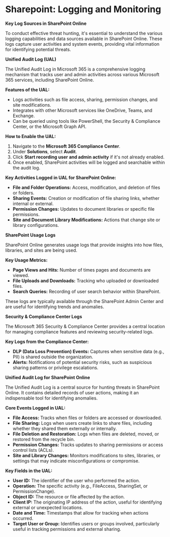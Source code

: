 # Sharepoint: Logging and Monitoring

**Key Log Sources in SharePoint Online**

To conduct effective threat hunting, it's essential to understand the various logging capabilities and data sources available in SharePoint Online. These logs capture user activities and system events, providing vital information for identifying potential threats.

**Unified Audit Log (UAL)**

The Unified Audit Log in Microsoft 365 is a comprehensive logging mechanism that tracks user and admin activities across various Microsoft 365 services, including SharePoint Online.

**Features of the UAL:**

* Logs activities such as file access, sharing, permission changes, and site modifications.
* Integrates with other Microsoft services like OneDrive, Teams, and Exchange.
* Can be queried using tools like PowerShell, the Security & Compliance Center, or the Microsoft Graph API.

**How to Enable the UAL:**

1. Navigate to the **Microsoft 365 Compliance Center**.
2. Under **Solutions**, select **Audit**.
3. Click **Start recording user and admin activity** if it's not already enabled.
4. Once enabled, SharePoint activities will be logged and searchable within the audit log.

**Key Activities Logged in UAL for SharePoint Online:**

* **File and Folder Operations:** Access, modification, and deletion of files or folders.
* **Sharing Events:** Creation or modification of file sharing links, whether internal or external.
* **Permission Changes:** Updates to document libraries or specific file permissions.
* **Site and Document Library Modifications:** Actions that change site or library configurations.

**SharePoint Usage Logs**

SharePoint Online generates usage logs that provide insights into how files, libraries, and sites are being used.

**Key Usage Metrics:**

* **Page Views and Hits:** Number of times pages and documents are viewed.
* **File Uploads and Downloads:** Tracking who uploaded or downloaded files.
* **Search Queries:** Recording of user search behavior within SharePoint.

These logs are typically available through the SharePoint Admin Center and are useful for identifying trends and anomalies.

**Security & Compliance Center Logs**

The Microsoft 365 Security & Compliance Center provides a central location for managing compliance features and reviewing security-related logs.

**Key Logs from the Compliance Center:**

* **DLP (Data Loss Prevention) Events:** Captures when sensitive data (e.g., PII) is shared outside the organization.
* **Alerts:** Notifications of potential security risks, such as suspicious sharing patterns or privilege escalations.

**Unified Audit Log for SharePoint Online**

The Unified Audit Log is a central source for hunting threats in SharePoint Online. It contains detailed records of user actions, making it an indispensable tool for identifying anomalies.

**Core Events Logged in UAL:**

* **File Access:** Tracks when files or folders are accessed or downloaded.
* **File Sharing:** Logs when users create links to share files, including whether they shared them externally or internally.
* **File Deletion and Restoration:** Logs when files are deleted, moved, or restored from the recycle bin.
* **Permission Changes:** Tracks updates to sharing permissions or access control lists (ACLs).
* **Site and Library Changes:** Monitors modifications to sites, libraries, or settings that may indicate misconfigurations or compromise.

**Key Fields in the UAL:**

* **User ID:** The identifier of the user who performed the action.
* **Operation:** The specific activity (e.g., FileAccess, SharingSet, or PermissionChange).
* **Object ID:** The resource or file affected by the action.
* **Client IP:** The originating IP address of the action, useful for identifying external or unexpected locations.
* **Date and Time:** Timestamps that allow for tracking when actions occurred.
* **Target User or Group:** Identifies users or groups involved, particularly useful in tracking permissions and external sharing.
